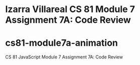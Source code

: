 # Izarra Villareal CS 81 Module 7 Assignment 7A: Code Review

# cs81-module7a-animation
CS 81 JavaScript Module 7 Assignment 7A: Code Review
